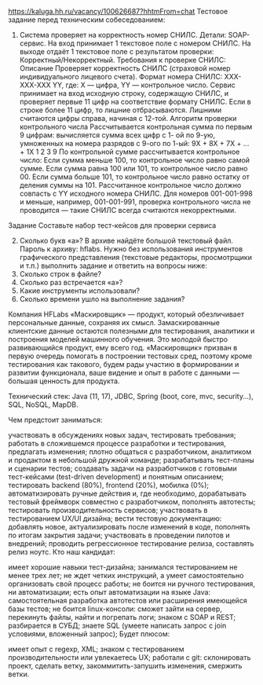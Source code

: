https://kaluga.hh.ru/vacancy/100626687?hhtmFrom=chat
Тестовое задание перед техническим собеседованием:
1. Система проверяет на корректность номер СНИЛС.
Детали:
SOAP-сервис.
На вход принимает 1 текстовое поле с номером СНИЛС.
На выходе отдаёт 1 текстовое поле с результатом проверки: Корректный/Некорректный.
Требования к проверке СНИЛС:
Описание
Проверяет корректность СНИЛС (страховой номер индивидуального лицевого счета).
Формат номера СНИЛС: XXX-XXX-XXX YY, где:
X — цифра, 
YY — контрольное число.
Сервис принимает на вход исходную строку, содержащую СНИЛС, и проверяет первые 11 цифр
на соответствие формату СНИЛС.
Если в строке более 11 цифр, то лишние отбрасываются. Лишними считаются цифры справа,
начиная с 12-той.
Алгоритм проверки контрольного числа
Рассчитывается контрольная сумма по первым 9 цифрам: вычисляется сумма всех цифр с 1-
ой по 9-ую, умноженных на номера разрядов с 9-ого по 1-ый: 9X + 8X + 7X + ... + 1X     1 2 3 9
По контрольной сумме рассчитывается контрольное число:
Если сумма меньше 100, то контрольное число равно самой сумме.
Если сумма равна 100 или 101, то контрольное число равно 00.
Если сумма больше 101, то контрольное число равно остатку от деления суммы на 101.
Рассчитанное контрольное число должно совпасть с YY исходного номера СНИЛС.
Для номеров 001-001-998 и меньше, например, 001-001-991, проверка контрольного числа не
проводится — такие СНИЛС всегда считаются некорректными.

Задание
Составьте набор тест-кейсов для проверки сервиса


2. Сколько букв «a»? В архиве найдёте большой текстовый файл. Пароль к архиву: hflabs.
Нужно без использования инструментов графического представления (текстовые редакторы, просмотрщики и т.п.) выполнить задание и ответить на вопросы ниже:
1.	Сколько строк в файле?
2.	Сколько раз встречается «a»?
3.	Какие инструменты использовали?
4.	Сколько времени ушло на выполнение задания?




Компания HFLabs
«Маскировщик» — продукт, который обезличивает персональные данные, сохраняя их смысл. Замаскированные клиентские данные остаются полезными для тестирования, аналитики и построения моделей машинного обучения. Это молодой быстро развивающийся продукт, ему всего год.
«Маскировщик» призван в первую очередь помогать в построении тестовых сред, поэтому кроме тестирования как такового, будем рады участию в формировании и развитии функционала, ваше видение и опыт в работе с данными — большая ценность для продукта.

Технический стек: Java (11, 17), JDBC, Spring (boot, core, mvc, security...), SQL, NoSQL, MapDB.

Чем предстоит заниматься:

участвовать в обсуждениях новых задач, тестировать требования;
работать в сложившемся процессе разработки и тестирования, предлагать изменения;
плотно общаться с разработчиком, аналитиком и продактом в небольшой дружной команде;
разрабатывать тест-планы и сценарии тестов;
создавать задачи на разработчиков с готовыми тест-кейсами (test-driven development) и понятным описанием;
тестировать backend (80%), frontend (20%), мобилка (0%);
автоматизировать ручные действия и, где необходимо, дорабатывать тестовый фреймворк совместно с разработчиком, пополнять автотесты;
тестировать производительность сервисов;
участвовать в тестированием UX/UI дизайна;
вести тестовую документацию: добавлять новое, актуализировать после изменений в коде, пополнять по итогам закрытия задачи;
участвовать в проведении пилотов и внедрений;
проводить регрессионное тестирование релиза, составлять релиз ноутс.
Кто наш кандидат:

имеет хорошие навыки тест-дизайна;
занимался тестированием не менее трех лет;
не ждет четких инструкций, а умеет самостоятельно организовать свой процесс работы;
не боится ни ручного тестирования, ни автоматизации;
есть опыт автоматизации на языке Java: самостоятельная разработка автотестов или расширения имеющейся базы тестов;
не боится linux-консоли: сможет зайти на сервер, перекинуть файлы, найти и погрепать логи;
знаком с SOAP и REST;
разбирается в СУБД; знаете SQL (умеете написать запрос с join условиями, вложенный запрос);
Будет плюсом:

имеет опыт с regexp, XML;
знаком с тестированием производительности или увлекаетесь UX;
работали с git: склонировать проект, сделать ветку, закоммитить-запушить изменения, смержить ветки.
